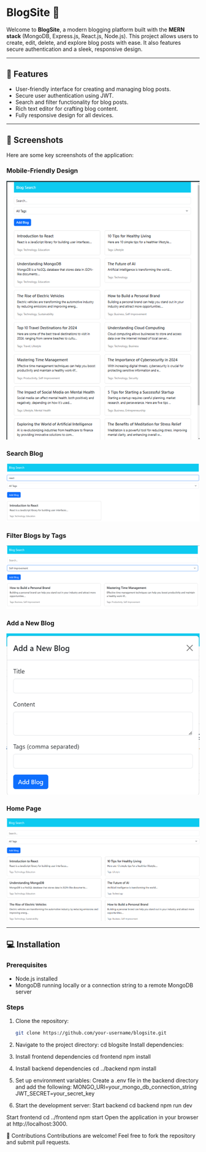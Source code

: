 # BlogSite 📝
Welcome to **BlogSite**, a modern blogging platform built with the **MERN stack** (MongoDB, Express.js, React.js, Node.js). This project allows users to create, edit, delete, and explore blog posts with ease. It also features secure authentication and a sleek, responsive design.

---

## 🚀 Features
- User-friendly interface for creating and managing blog posts.
- Secure user authentication using JWT.
- Search and filter functionality for blog posts.
- Rich text editor for crafting blog content.
- Fully responsive design for all devices.

---

## 📸 Screenshots
Here are some key screenshots of the application:

### Mobile-Friendly Design
![Mobile-Friendly Design](images/mobile-friendly.png)

### Search Blog
![Search Blog](images/search-blog.png)

### Filter Blogs by Tags
![Filter Blogs by Tags](images/filter-blog-tag.png)

### Add a New Blog
![Add a New Blog](images/add-blog.png)

### Home Page
![Home Page](images/home.png)

---

## 💻 Installation

### Prerequisites
- Node.js installed
- MongoDB running locally or a connection string to a remote MongoDB server

### Steps
1. Clone the repository:
   ```bash
   git clone https://github.com/your-username/blogsite.git


2. Navigate to the project directory:
  cd blogsite
  Install dependencies:


3. Install frontend dependencies
  cd frontend
  npm install

4. Install backend dependencies
  cd ../backend
  npm install

5. Set up environment variables:
  Create a .env file in the backend directory and add the following:
  MONGO_URI=your_mongo_db_connection_string
  JWT_SECRET=your_secret_key

6. Start the development server:
   Start backend
  cd backend
  npm run dev

  Start frontend
  cd ../frontend
  npm start
  Open the application in your browser at http://localhost:3000.

🤝 Contributions
Contributions are welcome! Feel free to fork the repository and submit pull requests.
